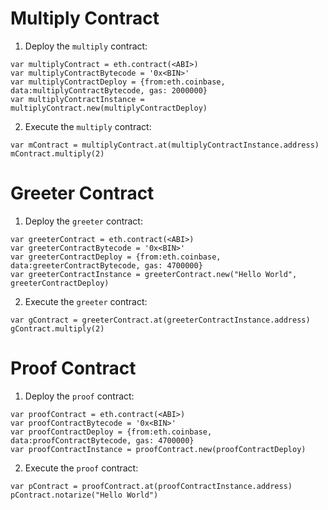 # Multiply Contract

1. Deploy the `multiply` contract:
```
var multiplyContract = eth.contract(<ABI>)
var multiplyContractBytecode = '0x<BIN>'
var multiplyContractDeploy = {from:eth.coinbase, data:multiplyContractBytecode, gas: 2000000}
var multiplyContractInstance = multiplyContract.new(multiplyContractDeploy)
```

2. Execute the `multiply` contract:
```
var mContract = multiplyContract.at(multiplyContractInstance.address)
mContract.multiply(2)
```

# Greeter Contract

1. Deploy the `greeter` contract:
```
var greeterContract = eth.contract(<ABI>)
var greeterContractBytecode = '0x<BIN>'
var greeterContractDeploy = {from:eth.coinbase, data:greeterContractBytecode, gas: 4700000}
var greeterContractInstance = greeterContract.new("Hello World", greeterContractDeploy)
```

2. Execute the `greeter` contract:
```
var gContract = greeterContract.at(greeterContractInstance.address)
gContract.multiply(2)
```

# Proof Contract

1. Deploy the `proof` contract:
```
var proofContract = eth.contract(<ABI>)
var proofContractBytecode = '0x<BIN>'
var proofContractDeploy = {from:eth.coinbase, data:proofContractBytecode, gas: 4700000}
var proofContractInstance = proofContract.new(proofContractDeploy)
```

2. Execute the `proof` contract:
```
var pContract = proofContract.at(proofContractInstance.address)
pContract.notarize("Hello World")
```
